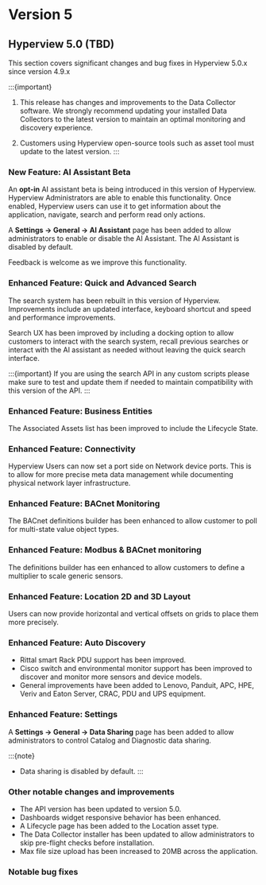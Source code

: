 # Version 5

## Hyperview 5.0 (TBD)

This section covers significant changes and bug fixes in Hyperview 5.0.x since version 4.9.x

:::{important}
1. This release has changes and improvements to the Data Collector software. We strongly recommend updating
   your installed Data Collectors to the latest version to maintain an optimal monitoring and discovery
   experience.

2. Customers using Hyperview open-source tools such as asset tool must update to the latest version.
:::

### New Feature: AI Assistant Beta

An **opt-in** AI assistant beta is being introduced in this version of Hyperview. Hyperview Administrators are able to enable this functionality. Once enabled, Hyperview users can use it to get information about the application, navigate, search and perform read only actions.

A **Settings -> General -> AI Assistant** page has been added to allow administrators to enable or disable the AI Assistant. The AI Assistant is disabled by default.

Feedback is welcome as we improve this functionality.

### Enhanced Feature: Quick and Advanced Search

The search system has been rebuilt in this version of Hyperview. Improvements include an updated interface, keyboard shortcut and speed and performance improvements.

Search UX has been improved by including a docking option to allow customers to interact with the search system, recall previous searches or interact with the AI assistant as needed without leaving the quick search interface.

:::{important}
If you are using the search API in any custom scripts please make sure to test and update them if needed to maintain compatibility with this version of the API.
:::

### Enhanced Feature: Business Entities

The Associated Assets list has been improved to include the Lifecycle State.

### Enhanced Feature: Connectivity

Hyperview Users can now set a port side on Network device ports. This is to allow for more precise meta data management while documenting physical network layer infrastructure.

### Enhanced Feature: BACnet Monitoring

The BACnet definitions builder has been enhanced to allow customer to poll for multi-state value object types.

### Enhanced Feature: Modbus & BACnet monitoring

The definitions builder has een enhanced to allow customers to define a multiplier to scale generic sensors.

### Enhanced Feature: Location 2D and 3D Layout

Users can now provide horizontal and vertical offsets on grids to place them more precisely.

### Enhanced Feature: Auto Discovery

- Rittal smart Rack PDU support has been improved.
- Cisco switch and environmental monitor support has been improved to discover and monitor more sensors and device models.
- General improvements have been added to Lenovo, Panduit, APC, HPE, Veriv and Eaton Server, CRAC, PDU and UPS equipment.

### Enhanced Feature: Settings

A **Settings -> General -> Data Sharing** page has been added to allow administrators to control Catalog and Diagnostic data sharing.

:::{note}
- Data sharing is disabled by default.
:::

### Other notable changes and improvements

- The API version has been updated to version 5.0.
- Dashboards widget responsive behavior has been enhanced.
- A Lifecycle page has been added to the Location asset type.
- The Data Collector installer has been updated to allow administrators to skip pre-flight checks before installation.
- Max file size upload has been increased to 20MB across the application.

### Notable bug fixes
